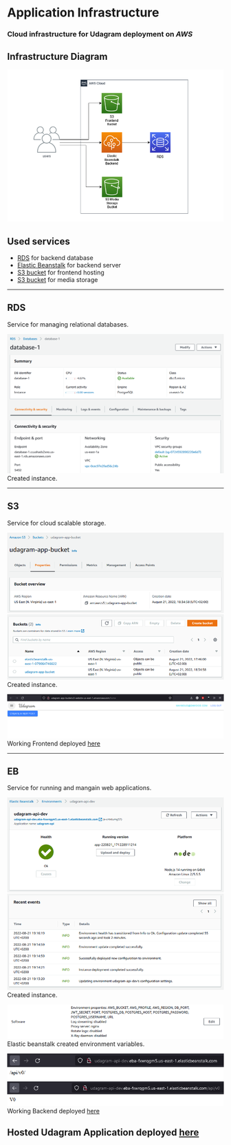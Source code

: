 # Application Infrastructure

### **Cloud infrastructure for Udagram deployment on *AWS***

## Infrastructure Diagram
![Diagram](../diagrams/Infrastructure.png)


## Used services
- [RDS](#rds) for backend database 
- [Elastic Beanstalk](#eb) for backend server
- [S3 bucket](#s3) for frontend hosting
- [S3 bucket](#s3) for media storage

---

## RDS
Service for managing relational databases.

![rds image](../diagrams/rds.PNG)
Created instance.

---

## S3
Service for cloud scalable storage.

![s3 image](../diagrams//s3.PNG)
![s3 image](../diagrams//s3.1.PNG)
Created instance.
<br>

![s3 image](../diagrams//s3.app.PNG)
Working Frontend deployed [here](http://udagram-app-bucket.s3-website-us-east-1.amazonaws.com)

---

## EB
Service for running and mangain web applications.

![eb instance](../diagrams/eb.PNG)
![eb instance](../diagrams/eb2.PNG)
Created instance.
<br>

![eb instance](../diagrams/eb-env.PNG)
Elastic beanstalk created environment variables.
<br>

![eb instance](../diagrams/eb-endpoint.PNG)
![eb instance](../diagrams/eb-endpoint2.PNG)
Working Backend deployed [here](http://udagram-api-dev.eba-2tikbxrx.us-east-1.elasticbeanstalk.com/)
<br>

## Hosted Udagram Application deployed [here](http://udagram-app-bucket.s3-website-us-east-1.amazonaws.com) 